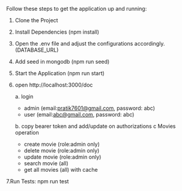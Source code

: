 Follow these steps to get the application up and running:

1. Clone the Project
2. Install Dependencies (npm install)
3. Open the .env file and adjust the configurations accordingly.(DATABASE_URL)
4. Add seed in mongodb (npm run seed)
5. Start the Application (npm run start)
6. open http://localhost:3000/doc
   
    a. login 
     - admin (email:pratik7601@gmail.com, password: abc)
     - user (email:abc@gmail.com, password: abc)
       
    b. copy bearer token and add/update on authorizations 
    c Movies operation
     - create movie (role:admin only)
     - delete movie (role:admin only)
     - update movie (role:admin only)
     - search movie (all) 
     - get all movies (all) with cache
     
7.Run Tests: npm run test

